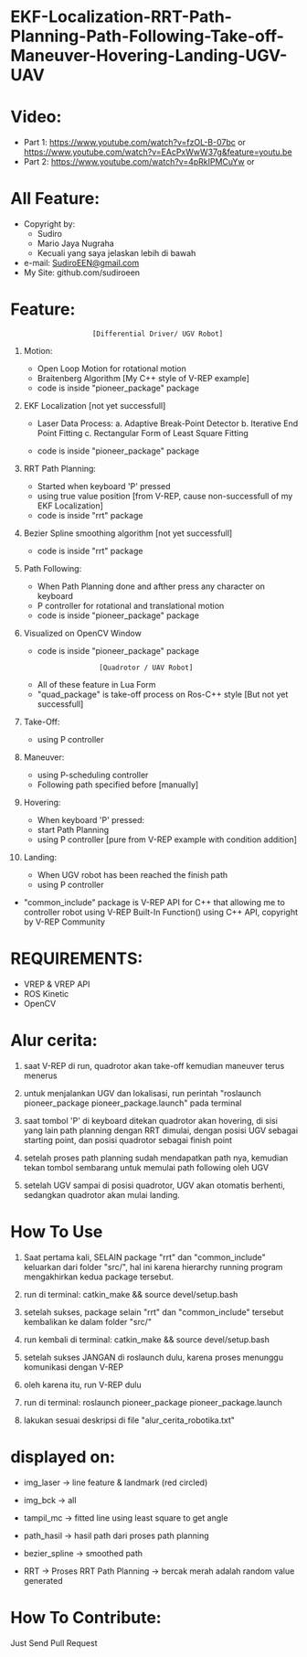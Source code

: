 # EKF-Localization-RRT-Path-Planning-Path-Following-Take-off-Maneuver-Hovering-Landing-UGV-UAV

# Video:
   + Part 1: https://www.youtube.com/watch?v=fzOL-B-07bc or https://www.youtube.com/watch?v=EAcPxWwW37g&feature=youtu.be
   + Part 2: https://www.youtube.com/watch?v=4pRkIPMCuYw or 
# All Feature: 
   + Copyright by:
       - Sudiro 
       - Mario Jaya Nugraha
       - Kecuali yang saya jelaskan lebih di bawah
   + e-mail: SudiroEEN@gmail.com
   + My Site: github.com/sudiroeen


# Feature:

                        [Differential Driver/ UGV Robot]
1. Motion:
   - Open Loop Motion for rotational motion
   - Braitenberg Algorithm [My C++ style of V-REP example]
   - code is inside "pioneer_package" package

2. EKF Localization [not yet successfull]
   - Laser Data Process:
      a. Adaptive Break-Point Detector
      b. Iterative End Point Fitting
      c. Rectangular Form of Least Square Fitting
   
   - code is inside "pioneer_package" package

3. RRT Path Planning:
   - Started when keyboard 'P' pressed
   - using true value position [from V-REP, cause non-successfull of my EKF Localization]
   - code is inside "rrt" package 

4. Bezier Spline smoothing algorithm [not yet successfull]
   - code is inside "rrt" package 

5. Path Following:
   - When Path Planning done and afther press any character on keyboard
   - P controller for rotational and translational motion
   - code is inside "pioneer_package" package

6. Visualized on OpenCV Window
   - code is inside "pioneer_package" package
   

                        [Quadrotor / UAV Robot]
   + All of these feature in Lua Form
   + "quad_package" is take-off process on Ros-C++ style [But not yet successfull]

1. Take-Off:
   - using P controller

2. Maneuver:
   - using P-scheduling controller
   - Following path specified before [manually]

3. Hovering:
   - When keyboard 'P' pressed:
   - start Path Planning
   - using P controller [pure from V-REP example with condition addition]

4. Landing:
   - When UGV robot has been reached the finish path
   - using P controller


+ "common_include" package is V-REP API for C++ that allowing me to controller robot using V-REP Built-In Function() using C++ API, copyright by V-REP Community

# REQUIREMENTS:
   - VREP & VREP API
   - ROS Kinetic
   - OpenCV



# Alur cerita:

1. saat V-REP di run, quadrotor akan take-off kemudian maneuver terus menerus

2. untuk menjalankan UGV dan lokalisasi, run perintah "roslaunch pioneer_package pioneer_package.launch" pada terminal

3. saat tombol 'P' di keyboard ditekan quadrotor akan hovering, di sisi yang lain path planning dengan RRT dimulai, dengan posisi UGV sebagai starting point, dan posisi quadrotor sebagai finish point

4. setelah proses path planning sudah mendapatkan path nya, kemudian tekan tombol sembarang untuk memulai path following oleh UGV

5. setelah UGV sampai di posisi quadrotor, UGV akan otomatis berhenti, sedangkan quadrotor akan mulai landing.



# How To Use

1. Saat pertama kali, SELAIN package "rrt" dan "common_include" keluarkan dari folder "src/", hal ini karena hierarchy running program mengakhirkan kedua package tersebut.
2. run di terminal:
   catkin_make && source devel/setup.bash
3. setelah sukses, package selain "rrt" dan "common_include" tersebut kembalikan ke dalam folder "src/"
4. run kembali di terminal:
   catkin_make && source devel/setup.bash

5. setelah sukses JANGAN di roslaunch dulu, karena proses menunggu komunikasi dengan V-REP

6. oleh karena itu, run V-REP dulu

7. run di terminal:
   roslaunch pioneer_package pioneer_package.launch

6. lakukan sesuai deskripsi di file "alur_cerita_robotika.txt"  



# displayed on:

- img_laser -> line feature & landmark (red circled)
- img_bck -> all
- tampil_mc -> fitted line using least square to get angle

- path_hasil -> hasil path dari proses path planning
- bezier_spline -> smoothed path
- RRT -> Proses RRT Path Planning 
      -> bercak merah adalah random value generated

# How To Contribute:
   Just Send Pull Request
